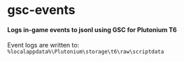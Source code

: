 # gsc-events

#### Logs in-game events to jsonl using GSC for Plutonium T6

Event logs are written to: `%localappdata%\Plutonium\storage\t6\raw\scriptdata`
